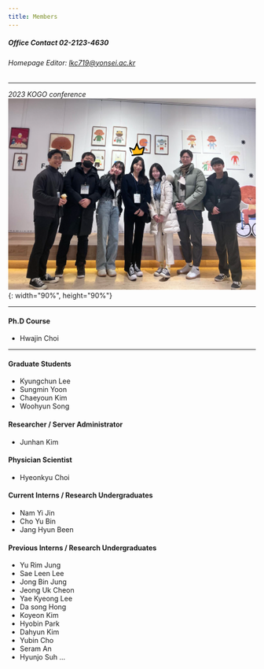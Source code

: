 ```yaml
---
title: Members
---
```

##### Office Contact 02-2123-4630
###### Homepage Editor: lkc719@yonsei.ac.kr
---

*2023 KOGO conference*
![KOGO](/assets/images/kogo_pic.png){: width="90%", height="90%"} 

---


#### Ph.D Course
* Hwajin Choi

---

#### Graduate Students
* Kyungchun Lee
* Sungmin Yoon
* Chaeyoun Kim
* Woohyun Song

#### Researcher / Server Administrator
* Junhan Kim

#### Physician Scientist
* Hyeonkyu Choi

#### Current Interns / Research Undergraduates
* Nam Yi Jin
* Cho Yu Bin
* Jang Hyun Been

#### Previous Interns / Research Undergraduates
* Yu Rim Jung
* Sae Leen Lee
* Jong Bin Jung
* Jeong Uk Cheon
* Yae Kyeong Lee
* Da song Hong
* Koyeon Kim
* Hyobin Park
* Dahyun Kim
* Yubin Cho
* Seram An
* Hyunjo Suh
...
